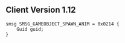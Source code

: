 ## Client Version 1.12

```rust,ignore
smsg SMSG_GAMEOBJECT_SPAWN_ANIM = 0x0214 {
    Guid guid;    
}

```
